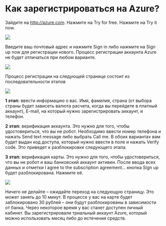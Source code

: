 # Как зарегистрироваться на Azure? #

Зайдите на http://azure.com.
Нажмите на Try for free. 
Нажмите на Try it now.

![](https://habrastorage.org/files/cd7/3a1/9e1/cd73a19e15eb48a690d0fc5d1935ff2a.png)

Введите ваш почтовый адрес и нажмите Sign in либо нажмите на Sign up now для регистрации нового. Процесс регистрации аккаунта Azure не будет отличаться при любом варианте.

![](https://habrastorage.org/files/e10/d19/68d/e10d1968d5fd4e29b1b2d60832c68617.png)

Процесс регистрации на следующей странице состоит из последовательности этапов

![](https://habrastorage.org/files/10a/831/8cf/10a8318cfd6846abb2b4bc46097976e1.png)

**1 этап:** ввести информацию о вас. Имя, фамилия, страна (от выбора страны будет зависеть валюта расчета, когда вы перейдете в платный аккаунт), E-mail, на который нужно зарегистрировать аккаунт, и телефон.

**2 этап:** верификация аккаунта. Это нужно для того, чтобы удостовериться, что вы не робот. Необходимо ввести номер телефона и нажать Send text message либо выбрать Call me. В обоих вариантах вам будет выдан код доступа, который нужно ввести в поле и нажать Verify code. Это приведет к разблокировке следующего этапа.

**3 этап:** верификация карты. Это нужно для того, чтобы удостовериться, что вы не робот и ваш банковский аккаунт активен. После ввода всех данных и отметки I agree to the subscription agreement… кнопка Sign up будет разблокирована. Нажмите её.

![](https://habrastorage.org/files/fba/6c7/3b4/fba6c73b48b649c1bd7a847fd7d08fab.png)

Ничего не делайте – ожидайте переход на следующую страницу. Это может занять до 10 минут. В процессе у вас на карте будет заблокировано 30 рублей – они будут разблокированы в зависимости от банка.
Через некоторое время у вас станет доступен личный кабинет. Вы зарегистрировали триальный аккаунт Azure, который можно использовать месяц либо до истечения средств. 
